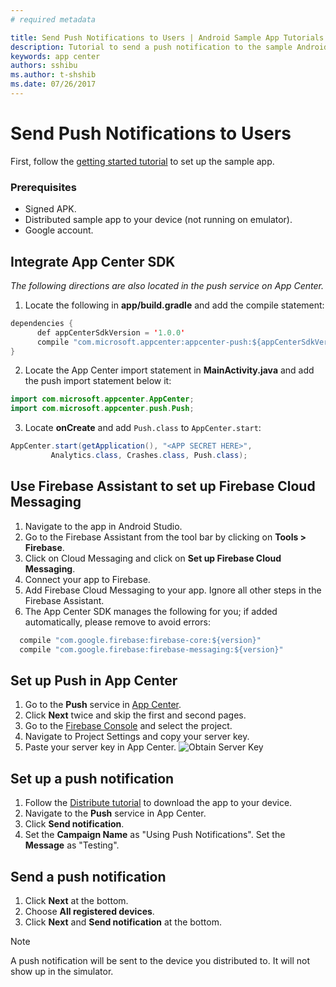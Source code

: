 ```yaml
---
# required metadata

title: Send Push Notifications to Users | Android Sample App Tutorials
description: Tutorial to send a push notification to the sample Android app.
keywords: app center
authors: sshibu
ms.author: t-shshib
ms.date: 07/26/2017
---
```



# Send Push Notifications to Users
First, follow the [getting started tutorial](getting-started.md) to set up the sample app.

### Prerequisites
 - Signed APK.
 - Distributed sample app to your device (not running on emulator).
 - Google account.

## Integrate App Center SDK
*The following directions are also located in the push service on App Center.*
1. Locate the following in **app/build.gradle** and add the compile statement:

``` java
dependencies {  
      def appCenterSdkVersion = '1.0.0'
      compile "com.microsoft.appcenter:appcenter-push:${appCenterSdkVersion}"
}
```

2. Locate the App Center import statement in **MainActivity.java** and add the push import statement below it:

```java
import com.microsoft.appcenter.AppCenter;
import com.microsoft.appcenter.push.Push;
```

3. Locate **onCreate** and add `Push.class` to `AppCenter.start`:

```java
AppCenter.start(getApplication(), "<APP SECRET HERE>",
         Analytics.class, Crashes.class, Push.class);
```

## Use Firebase Assistant to set up Firebase Cloud Messaging
1. Navigate to the app in Android Studio.
2. Go to the Firebase Assistant from the tool bar by clicking on **Tools > Firebase**.
3. Click on Cloud Messaging and click on **Set up Firebase Cloud Messaging**.
4. Connect your app to Firebase.
5. Add Firebase Cloud Messaging to your app. Ignore all other steps in the Firebase Assistant.
6. The App Center SDK manages the following for you; if added automatically, please remove to avoid errors:

```java
  compile "com.google.firebase:firebase-core:${version}"
  compile "com.google.firebase:firebase-messaging:${version}"
```


## Set up Push in App Center
1. Go to the **Push** service in [App Center](https://appcenter.ms/apps).
2. Click **Next** twice and skip the first and second pages.
3. Go to the [Firebase Console](https://console.firebase.google.com/) and select the project.
4. Navigate to Project Settings and copy your server key.
5. Paste your server key in App Center.
  ![Obtain Server Key](images/serverKey.gif)

## Set up a push notification
1. Follow the [Distribute tutorial](distribute.md) to download the app to your device.
2. Navigate to the **Push** service in App Center.
3. Click **Send notification**.
4. Set the **Campaign Name** as "Using Push Notifications". Set the **Message** as "Testing".  

## Send a push notification
1. Click **Next** at the bottom.
2. Choose **All registered devices**.
3. Click **Next** and **Send notification** at the bottom.

> [!NOTE]
> A push notification will be sent to the device you
> distributed to. It will not show up in the simulator.
